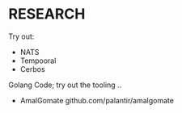 # RESEARCH

Try out:
- NATS
- Tempooral
- Cerbos

Golang Code; try out the tooling ..

- AmalGomate github.com/palantir/amalgomate